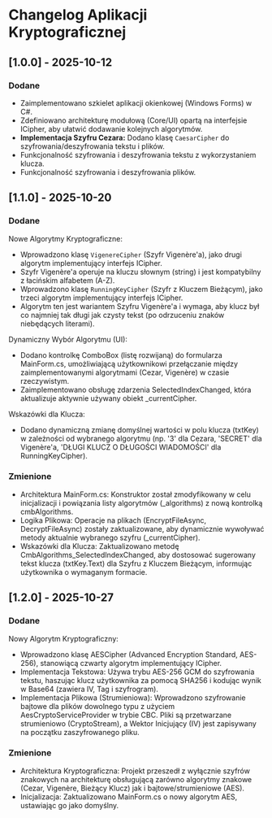# Changelog Aplikacji Kryptograficznej 

## [1.0.0] - 2025-10-12
### Dodane
- Zaimplementowano szkielet aplikacji okienkowej (Windows Forms) w C#.
- Zdefiniowano architekturę modułową (Core/UI) opartą na interfejsie ICipher, aby ułatwić dodawanie kolejnych algorytmów.
- **Implementacja Szyfru Cezara:** Dodano klasę `CaesarCipher` do szyfrowania/deszyfrowania tekstu i plików.
- Funkcjonalność szyfrowania i deszyfrowania tekstu z wykorzystaniem klucza.
- Funkcjonalność szyfrowania i deszyfrowania plików.

## [1.1.0] - 2025-10-20
### Dodane
Nowe Algorytmy Kryptograficzne:
- Wprowadzono klasę `VigenereCipher` (Szyfr Vigenère'a), jako drugi algorytm implementujący interfejs ICipher.
- Szyfr Vigenère'a operuje na kluczu słownym (string) i jest kompatybilny z łacińskim alfabetem (A-Z).
- Wprowadzono klasę `RunningKeyCipher` (Szyfr z Kluczem Bieżącym), jako trzeci algorytm implementujący interfejs ICipher.
- Algorytm ten jest wariantem Szyfru Vigenère'a i wymaga, aby klucz był co najmniej tak długi jak czysty tekst (po odrzuceniu znaków niebędących literami).

Dynamiczny Wybór Algorytmu (UI):
- Dodano kontrolkę ComboBox (listę rozwijaną) do formularza MainForm.cs, umożliwiającą użytkownikowi przełączanie między zaimplementowanymi algorytmami (Cezar, Vigenère) w czasie rzeczywistym.
- Zaimplementowano obsługę zdarzenia SelectedIndexChanged, która aktualizuje aktywnie używany obiekt _currentCipher.

Wskazówki dla Klucza:
- Dodano dynamiczną zmianę domyślnej wartości w polu klucza (txtKey) w zależności od wybranego algorytmu (np. '3' dla Cezara, 'SECRET' dla Vigenère'a, 'DŁUGI KLUCZ O DŁUGOŚCI WIADOMOŚCI' dla RunningKeyCipher).

### Zmienione
- Architektura MainForm.cs: Konstruktor został zmodyfikowany w celu inicjalizacji i powiązania listy algorytmów (_algorithms) z nową kontrolką cmbAlgorithms.
- Logika Plikowa: Operacje na plikach (EncryptFileAsync, DecryptFileAsync) zostały zaktualizowane, aby dynamicznie wywoływać metody aktualnie wybranego szyfru (_currentCipher).
- Wskazówki dla Klucza: Zaktualizowano metodę CmbAlgorithms_SelectedIndexChanged, aby dostosować sugerowany tekst klucza (txtKey.Text) dla Szyfru z Kluczem Bieżącym, informując użytkownika o wymaganym formacie.

## [1.2.0] - 2025-10-27
### Dodane
Nowy Algorytm Kryptograficzny:
- Wprowadzono klasę AESCipher (Advanced Encryption Standard, AES-256), stanowiącą czwarty algorytm implementujący ICipher.
- Implementacja Tekstowa: Używa trybu AES-256 GCM do szyfrowania tekstu, haszując klucz użytkownika za pomocą SHA256 i kodując wynik w Base64 (zawiera IV, Tag i szyfrogram).
- Implementacja Plikowa (Strumieniowa): Wprowadzono szyfrowanie bajtowe dla plików dowolnego typu z użyciem AesCryptoServiceProvider w trybie CBC. Pliki są przetwarzane strumieniowo (CryptoStream), a Wektor Inicjujący (IV) jest zapisywany na początku zaszyfrowanego pliku.

### Zmienione
- Architektura Kryptograficzna: Projekt przeszedł z wyłącznie szyfrów znakowych na architekturę obsługującą zarówno algorytmy znakowe (Cezar, Vigenère, Bieżący Klucz) jak i bajtowe/strumieniowe (AES).
- Inicjalizacja: Zaktualizowano MainForm.cs o nowy algorytm AES, ustawiając go jako domyślny.
